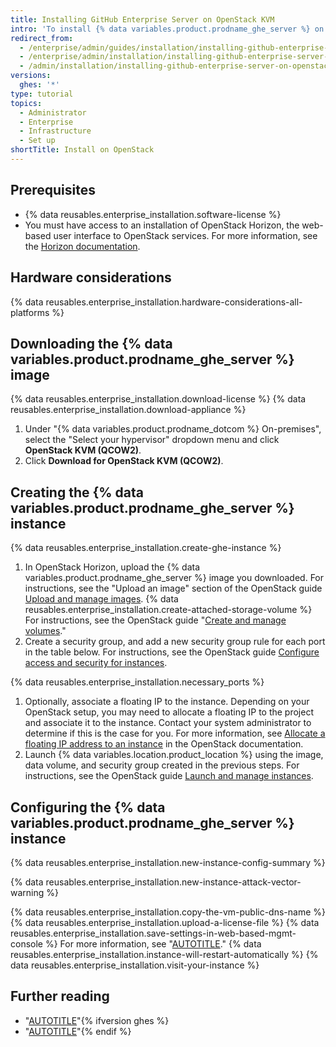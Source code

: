 ```yaml
---
title: Installing GitHub Enterprise Server on OpenStack KVM
intro: 'To install {% data variables.product.prodname_ghe_server %} on OpenStack KVM, you must have OpenStack access and download the {% data variables.product.prodname_ghe_server %} QCOW2 image.'
redirect_from:
  - /enterprise/admin/guides/installation/installing-github-enterprise-on-openstack-kvm
  - /enterprise/admin/installation/installing-github-enterprise-server-on-openstack-kvm
  - /admin/installation/installing-github-enterprise-server-on-openstack-kvm
versions:
  ghes: '*'
type: tutorial
topics:
  - Administrator
  - Enterprise
  - Infrastructure
  - Set up
shortTitle: Install on OpenStack
---
```

## Prerequisites

- {% data reusables.enterprise_installation.software-license %}
- You must have access to an installation of OpenStack Horizon, the web-based user interface to OpenStack services. For more information, see the [Horizon documentation](https://docs.openstack.org/horizon/latest/).

## Hardware considerations

{% data reusables.enterprise_installation.hardware-considerations-all-platforms %}

## Downloading the {% data variables.product.prodname_ghe_server %} image

{% data reusables.enterprise_installation.download-license %}
{% data reusables.enterprise_installation.download-appliance %}
1. Under "{% data variables.product.prodname_dotcom %} On-premises", select the "Select your hypervisor" dropdown menu and click **OpenStack KVM (QCOW2)**.
1. Click **Download for OpenStack KVM (QCOW2)**.

## Creating the {% data variables.product.prodname_ghe_server %} instance

{% data reusables.enterprise_installation.create-ghe-instance %}

1. In OpenStack Horizon, upload the {% data variables.product.prodname_ghe_server %} image you downloaded. For instructions, see the "Upload an image" section of the OpenStack guide [Upload and manage images](https://docs.openstack.org/horizon/latest/user/manage-images.html).
{% data reusables.enterprise_installation.create-attached-storage-volume %} For instructions, see the OpenStack guide "[Create and manage volumes](https://docs.openstack.org/horizon/latest/user/manage-volumes.html)."
1. Create a security group, and add a new security group rule for each port in the table below. For instructions, see the OpenStack guide [Configure access and security for instances](https://docs.openstack.org/horizon/latest/user/configure-access-and-security-for-instances.html).

  {% data reusables.enterprise_installation.necessary_ports %}
1. Optionally, associate a floating IP to the instance. Depending on your OpenStack setup, you may need to allocate a floating IP to the project and associate it to the instance. Contact your system administrator to determine if this is the case for you. For more information, see [Allocate a floating IP address to an instance](https://docs.openstack.org/horizon/latest/user/configure-access-and-security-for-instances.html#allocate-a-floating-ip-address-to-an-instance) in the OpenStack documentation.
1. Launch {% data variables.location.product_location %} using the image, data volume, and security group created in the previous steps. For instructions, see the OpenStack guide [Launch and manage instances](https://docs.openstack.org/horizon/latest/user/launch-instances.html).

## Configuring the {% data variables.product.prodname_ghe_server %} instance

{% data reusables.enterprise_installation.new-instance-config-summary %}

{% data reusables.enterprise_installation.new-instance-attack-vector-warning %}

{% data reusables.enterprise_installation.copy-the-vm-public-dns-name %}
{% data reusables.enterprise_installation.upload-a-license-file %}
{% data reusables.enterprise_installation.save-settings-in-web-based-mgmt-console %} For more information, see "[AUTOTITLE](/admin/configuration/configuring-your-enterprise)."
{% data reusables.enterprise_installation.instance-will-restart-automatically %}
{% data reusables.enterprise_installation.visit-your-instance %}

## Further reading

- "[AUTOTITLE](/admin/overview/system-overview)"{% ifversion ghes %}
- "[AUTOTITLE](/admin/overview/about-upgrades-to-new-releases)"{% endif %}
